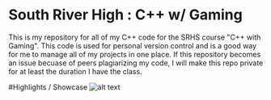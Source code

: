 # South River High : C++ w/ Gaming
This is my repository for all of my C++ code for the SRHS course "C++ with Gaming". This code is used for personal version 
control and is a good way for me to manage all of my projects in one place. If this repository becomes an issue becuase of 
peers plagiarizing my code, I will make this repo private for at least the duration I have the class.

#Highlights / Showcase
![alt text](https://raw.githubusercontent.com/tsteinholz/CPP-SRHS/master/Projects/MasterMind-Graphical/showcase/mastermind-v1.jpg "MasterMind")
